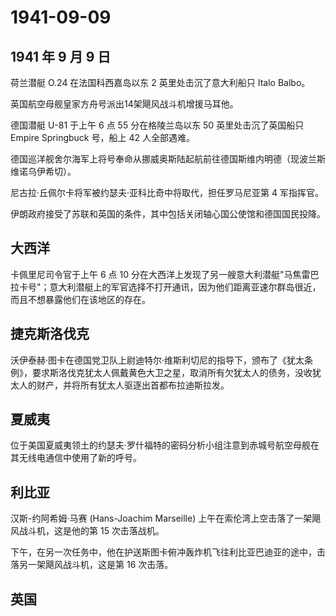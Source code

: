 # 1941-09-09

## 1941 年 9 月 9 日

荷兰潜艇 O.24 在法国科西嘉岛以东 2 英里处击沉了意大利船只 Italo Balbo。

英国航空母舰皇家方舟号派出14架飓风战斗机增援马耳他。

德国潜艇 U-81 于上午 6 点 55 分在格陵兰岛以东 50 英里处击沉了英国船只
Empire Springbuck 号，船上 42 人全部遇难。

德国巡洋舰舍尔海军上将号奉命从挪威奥斯陆起航前往德国斯维内明德（现波兰斯维诺乌伊希切）。

尼古拉·丘佩尔卡将军被约瑟夫·亚科比奇中将取代，担任罗马尼亚第 4
军指挥官。

伊朗政府接受了苏联和英国的条件，其中包括关闭轴心国公使馆和德国国民投降。

## 大西洋

卡佩里尼司令官于上午 6 点 10
分在大西洋上发现了另一艘意大利潜艇"马焦雷巴拉卡号"；意大利潜艇上的军官选择不打开通讯，因为他们距离亚速尔群岛很近，而且不想暴露他们在该地区的存在。

## 捷克斯洛伐克

沃伊泰赫·图卡在德国党卫队上尉迪特尔·维斯利切尼的指导下，颁布了《犹太条例》，要求斯洛伐克犹太人佩戴黄色大卫之星，取消所有欠犹太人的债务，没收犹太人的财产，并将所有犹太人驱逐出首都布拉迪斯拉发。

## 夏威夷

位于美国夏威夷领土的约瑟夫·罗什福特的密码分析小组注意到赤城号航空母舰在其无线电通信中使用了新的呼号。

## 利比亚

汉斯-约阿希姆·马赛 (Hans-Joachim Marseille)
上午在索伦湾上空击落了一架飓风战斗机，这是他的第 15 次击落战机。

下午，在另一次任务中，他在护送斯图卡俯冲轰炸机飞往利比亚巴迪亚的途中，击落另一架飓风战斗机，这是第
16 次击落。

## 英国

